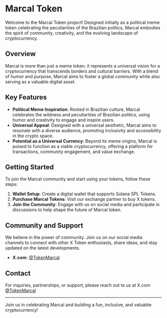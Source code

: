 # Marcal Token

Welcome to the Marcal Token project! Designed initially as a political meme token celebrating the peculiarities of the Brazilian politics, Marcal embodies the spirit of community, creativity, and the evolving landscape of cryptocurrency.

## Overview

Marcal is more than just a meme token; it represents a universal vision for a cryptocurrency that transcends borders and cultural barriers. With a blend of humor and purpose, Marcal aims to foster a global community while also serving as a valuable digital asset.

## Key Features

- **Political Meme Inspiration**: Rooted in Brazilian culture, Marcal celebrates the wildness and peculiarities of Brazilian politics, using humor and creativity to engage and inspire users.
- **Universal Appeal**: Designed with a universal aesthetic, Marcal aims to resonate with a diverse audience, promoting inclusivity and accessibility in the crypto space.
- **Potential as a Universal Currency**: Beyond its meme origins, Marcal is poised to function as a viable cryptocurrency, offering a platform for transactions, community engagement, and value exchange.

## Getting Started

To join the Marcal community and start using your tokens, follow these steps:

1. **Wallet Setup**: Create a digital wallet that supports Solana SPL Tokens.
2. **Purchase Marcal Tokens**: Visit our exchange partner to buy X tokens.
3. **Join the Community**: Engage with us on social media and participate in discussions to help shape the future of Marcal token.

## Community and Support

We believe in the power of community. Join us on our social media channels to connect with other X Token enthusiasts, share ideas, and stay updated on the latest developments.

- **X.com**: [@TokenMarcal](https://x.com/TokenMarcal)

## Contact

For inquiries, partnerships, or support, please reach out to us at X.com [@TokenMarcal](https://x.com/TokenMarcal)

---

Join us in celebrating Marcal and building a fun, inclusive, and valuable cryptocurrency!
